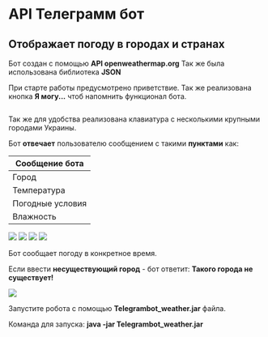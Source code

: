 # API Телеграмм бот
## Отображает погоду в городах и странах

Бот создан с помощью **API openweathermap.org**
Так же была использована библиотека **JSON**

При старте работы предусмотрено приветствие. Так же реализована кнопка **Я могу...** чтоб напомнить функционал бота.

 <img scr="Screenshot's/2.jpg" weight=350 >
 
 


Так же для удобства реализована клавиатура с несколькими крупными городами Украины.

Бот **отвечает** пользователю сообщением с такими **пунктами** как:

**Сообщение бота** |
------------ |
Город  |
Температура| 
Погодные условия|
Влажность|

![](Screenshot's/5.jpg)
![](Screenshot's/6.jpg)
![](Screenshot's/7.jpg)
![](Screenshot's/8.jpg)

Бот сообщает погоду в конкретное время.

Если ввести **несуществующий город** - бот ответит: **Такого города не существует!**

![](Screenshot's/9.jpg)

Запустите робота с помощью **Telegrambot_weather.jar** файла.

Команда для запуска: **java -jar Telegrambot_weather.jar**
